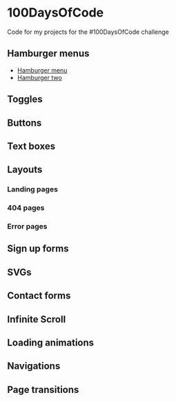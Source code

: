 # 100DaysOfCode
Code for my projects for the #100DaysOfCode challenge

## Hamburger menus

- [Hamburger menu](https://github.com/kentaroau/100DaysOfCode/tree/master/HamburgerOne)
- [Hamburger two](https://github.com/kentaroau/100DaysOfCode/tree/master/HamburgerTwo)

## Toggles

## Buttons

## Text boxes

## Layouts

### Landing pages

### 404 pages

### Error pages

## Sign up forms

## SVGs

## Contact forms

## Infinite Scroll

## Loading animations

## Navigations

## Page transitions